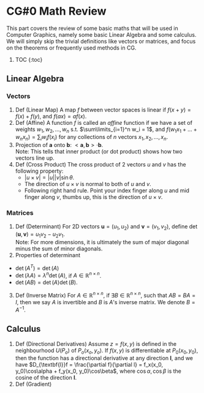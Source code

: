 # CG#0 Math Review

This part covers the review of some basic maths that will be used in Computer Graphics, namely some basic Linear Algebra and some calculus. We will simply skip the trivial definitions like vectors or matrices, and focus on the theorems or frequently used methods in CG.

1. TOC
{:toc}

## Linear Algebra
### Vectors
1. Def (Linear Map) A map $f$ between vector spaces is linear if $f(x+y) = f(x) + f(y)$, and $f(ax) = af(x)$.
2. Def (Affine) A function $f$ is called an _affine_ function if we have a set of weights $w_1, w_2, ..., w_n$ s.t. $\sum\limits_{i=1}^n w_i = 1$, and $f(w_1x_1 + ... + w_nx_n) = \sum_i w_if(x_i)$ for any collections of $n$ vectors $x_1, x_2, ..., x_n$.
3. Projection of $\textbf{a}$ onto $\textbf{b}$: $<\textbf{a}, \textbf{b}> \cdot \textbf{b}$.\
   Note: This tells that inner product (or dot product) shows how two vectors line up.
4. Def (Cross Product) The cross product of 2 vectors $u$ and $v$ has the following property:
   - $|u \times v| = |u||v|\sin\theta$. 
   - The direction of $u \times v$ is normal to both of $u$ and $v$.
   - Following right hand rule. Point your index finger along $u$ and mid finger along $v$, thumbs up, this is the direction of $u\times v$.

### Matrices
1. Def (Determinant) For 2D vectors $\textbf{u} = (u_1, u_2)$ and $\textbf{v} = (v_1, v_2)$, define $\det(\textbf{u}, \textbf{v}) = u_1v_2 - u_2v_1$. \
Note: For more dimensions, it is ultimately the sum of major diagonal minus the sum of minor diagonals.
2. Properties of determinant
- $\det(A^T) = \det(A)$
- $\det(\lambda A) = \lambda^n\det(A)$, if $A \in \mathbb{R}^{n \times n}$.
- $\det(AB) = \det(A)\det(B)$.
3. Def (Inverse Matrix) For $A \in \mathbb{R}^{n \times n}$, if $\exists B \in \mathbb{R}^{n \times n}$, such that $AB = BA = I$, then we say $A$ is invertible and $B$ is $A$'s inverse matrix. We denote $B = A^{-1}$.

## Calculus
1. Def (Directional Derivatives) Assume $z = f(x,y)$ is defined in the neighbourhood $U(P_o)$ of $P_o(x_o, y_o)$. If $f(x,y)$ is differentiable at $P_0(x_0, y_0)$, then the function has a directional derivative at any direction $\textbf{l}$, and we have $D_{\textbf{l}}f = \frac{\partial f}{\partial l} = f_x(x_0, y_0)\cos\alpha + f_y(x_0, y_0)\cos\beta$, where $\cos\alpha, \cos\beta$ is the cosine of the direction $\textbf{l}$.
2. Def (Gradient) 
